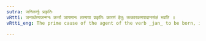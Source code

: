 ```yaml
---
sutra: जनिकर्त्तुः प्रकृतिः
vRtti: जन्यर्थस्यजन्मनः कर्त्ता जायमानः तस्यया प्रकृतिः कारणं हेतुः तत्कारकमपादानसंज्ञं भवति ॥
vRtti_eng: The prime cause of the agent of the verb _jan_ to be born, is called _Apadana_.

---
```

